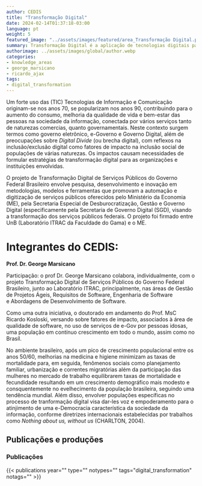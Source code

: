 ```yaml
---
author: CEDIS
title: "Transformação Digital"
date: 2024-02-14T01:37:18-03:00
language: pt
weight: 5
featured_image: "../assets/images/featured/area_Transformação Digital.png"
summary: Transformação Digital é a aplicação de tecnologias digitais para mudar modelos de negócio e criar novas oportunidades de valor. Envolve a reimaginação de operações e experiências do cliente, promovendo inovação e eficiência.
authorimage: ../assets/images/global/author.webp
categories:
- knowledge_areas
- george_marsicano
- ricardo_ajax
tags: 
- digital_transformation
---
```

Um forte uso das (TIC) Tecnologias de Informação e Comunicação originam-se nos anos 70, se popularizam nos anos 90, contribuindo para o aumento do consumo, melhoria da qualidade de vida e bem-estar das pessoas na sociedade da informação, conectada por vários serviços tanto de naturezas comercias, quanto governamentais. Neste contexto surgem termos como governo eletrônico, e-Governo e Governo Digital, além de preocupações sobre _Digital Divide_ (ou brecha digital), com reflexos na inclusão/exclusão digital como fatores de impacto na inclusão social de populações de várias naturezas. Os impactos causam necessidades de formular estratégias de transformação digital para as organizações e instituições envolvidas.

O projeto de Transformação Digital de Serviços Públicos do Governo Federal Brasileiro envolve pesquisa, desenvolvimento e inovação em metodologias, modelos e ferramentas que promovam a automação e digitização de serviços públicos oferecidos pelo Ministério da Economia (ME), pela Secretaria Especial de Desburocratização, Gestão e Governo Digital (especificamente pela Secretaria de Governo Digital (SGD), visando a transformação dos serviços públicos federais. O projeto foi firmado entre UnB (Laboratório ITRAC da Faculdade do Gama) e o ME.

# Integrantes do CEDIS:

**Prof. Dr. George Marsicano**

Participação: o prof Dr. George Marsicano colabora, individualmente, com o projeto Transformação Digital de Serviços Públicos do Governo Federal    Brasileiro, junto ao Laboratório ITRAC, principalmente, nas áreas de Gestão de Projetos Ágeis, Requisitos de Software, Engenharia de Software e Abordagens de Desenvolvimento de Software.

Como uma outra iniciativa, o doutorado em andamento do Prof. MsC Ricardo Kosloski, versando sobre fatores de impacto, associados à área de qualidade de software, no uso de serviços de e-Gov por pessoas idosas, uma população em contínuo crescimento em todo o mundo, assim como no Brasíl.

No ambiente brasileiro, após um pico de crescimento populacional entre os anos 50/60, melhorias na medicina e higiene minimizam as taxas de mortalidade para, em seguida, fenômenos sociais como planejamento familiar, urbanização e correntes migratórias além da participação das mulheres no mercado de trabalho equilibrarem taxas de mortalidade e fecundidade resultando em um crescimento demográfico mais modesto e consquentemente no evelhecimento da população brasileira, seguindo uma tendência mundial. Além disso, envolver populações específicas no processo de tranformação digital visa dar-les voz e empoderamento para o atinjimento de uma e-Democracia característica da sociedade da informação, conforme diretrizes internacionais estabelecidas por trabalhos como _Nothing about us, without us_ (CHARLTON, 2004).

## Publicações e produções
### Publicações

{{< publications year="" type="" notypes="" tags="digital_transformation" notags="" >}}